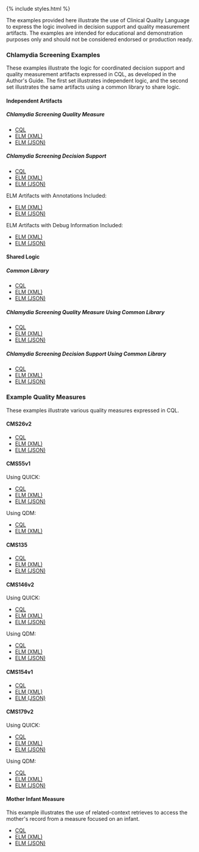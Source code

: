 {% include styles.html %}

The examples provided here illustrate the use of Clinical Quality Language to express the logic involved in decision support and quality measurement artifacts. The examples are intended for educational and demonstration purposes only and should not be considered endorsed or production ready.

### Chlamydia Screening Examples

These examples illustrate the logic for coordinated decision support and quality measurement artifacts expressed in CQL, as developed in the Author's Guide. The first set illustrates independent logic, and the second set illustrates the same artifacts using a common library to share logic.

#### Independent Artifacts

##### Chlamydia Screening Quality Measure

* [CQL](examples\ChlamydiaScreening_CQM.cql)
* [ELM (XML)](examples\ChlamydiaScreening_CQM.xml)
* [ELM (JSON)](examples\ChlamydiaScreening_CQM.json)

##### Chlamydia Screening Decision Support

* [CQL](examples\ChlamydiaScreening_CDS.cql)
* [ELM (XML)](examples\ChlamydiaScreening_CDS.xml)
* [ELM (JSON)](examples\ChlamydiaScreening_CDS.json)

ELM Artifacts with Annotations Included:
  
* [ELM (XML)](examples\ChlamydiaScreening_CDS_Annotated.xml)
* [ELM (JSON)](examples\ChlamydiaScreening_CDS_Annotated.json)

ELM Artifacts with Debug Information Included:

* [ELM (XML)](examples\ChlamydiaScreening_CDS_Debug.xml)
* [ELM (JSON)](examples\ChlamydiaScreening_CDS_Debug.json)

#### Shared Logic

##### Common Library

* [CQL](examples\ChlamydiaScreening_Common.cql)
* [ELM (XML)](examples\ChlamydiaScreening_Common.xml)
* [ELM (JSON)](examples\ChlamydiaScreening_Common.json)

##### Chlamydia Screening Quality Measure Using Common Library

* [CQL](examples\ChlamydiaScreening_CQM_UsingCommon.cql)
* [ELM (XML)](examples\ChlamydiaScreening_CQM_UsingCommon.xml)
* [ELM (JSON)](examples\ChlamydiaScreening_CQM_UsingCommon.json)

##### Chlamydia Screening Decision Support Using Common Library

* [CQL](examples\ChlamydiaScreening_CDS_UsingCommon.cql)
* [ELM (XML)](examples\ChlamydiaScreening_CDS_UsingCommon.xml)
* [ELM (JSON)](examples\ChlamydiaScreening_CDS_UsingCommon.json)

### Example Quality Measures

These examples illustrate various quality measures expressed in CQL.

#### CMS26v2

* [CQL](examples\CMS26v2_CQM.cql)
* [ELM (XML)](examples\CMS26v2_CQM.xml)
* [ELM (JSON)](examples\CMS26v2_CQM.json)

#### CMS55v1

Using QUICK:
  
* [CQL](examples\CMS55v1_NQF0495.cql)
* [ELM (XML)](examples\CMS55v1_NQF0495.xml)
* [ELM (JSON)](examples\CMS55v1_NQF0495.json)

Using QDM:
  
* [CQL](examples\CMS55v1_QDM.cql)
* [ELM (XML)](examples\CMS55v1_QDM.xml)

#### CMS135

* [CQL](examples\CMS135_QDM.cql)
* [ELM (XML)](examples\CMS135_QDM.xml)
* [ELM (JSON)](examples\CMS135_QDM.json)

#### CMS146v2

Using QUICK:
  
* [CQL](examples\CMS146v2_CQM.cql)
* [ELM (XML)](examples\CMS146v2_CQM.xml)
* [ELM (JSON)](examples\CMS146v2_CQM.json)

Using QDM:
  
* [CQL](examples\CMS146v2_QDM.cql)
* [ELM (XML)](examples\CMS146v2_QDM.xml)
* [ELM (JSON)](examples\CMS146v2_QDM.json)

#### CMS154v1

* [CQL](examples\CMS154v1_NQF0069.cql)
* [ELM (XML)](examples\CMS154v1_NQF0069.xml)
* [ELM (JSON)](examples\CMS154v1_NQF0069.json)

#### CMS179v2

Using QUICK:

* [CQL](examples\CMS179v2_CQM.cql)
* [ELM (XML)](examples\CMS179v2_CQM.xml)
* [ELM (JSON)](examples\CMS179v2_CQM.json)
  
Using QDM:
  
* [CQL](examples\CMS179v2_QDM.cql)
* [ELM (XML)](examples\CMS179v2_QDM.xml)
* [ELM (JSON)](examples\CMS179v2_QDM.json)
  
#### Mother Infant Measure

This example illustrates the use of related-context retrieves to access the
mother's record from a measure focused on an infant.

* [CQL](examples\Example.RelatedContextRetrieve-0.1.0.cql)
* [ELM (XML)](examples\Example.RelatedContextRetrieve-0.1.0.xml)
* [ELM (JSON)](examples\Example.RelatedContextRetrieve-0.1.0.json)
